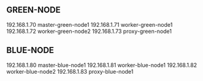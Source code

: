 ## GREEN-NODE
192.168.1.70  master-green-node1
192.168.1.71  worker-green-node1
192.168.1.72  worker-green-node2
192.168.1.73  proxy-green-node1

## BLUE-NODE
192.168.1.80  master-blue-node1
192.168.1.81  worker-blue-node1
192.168.1.82  worker-blue-node2
192.168.1.83  proxy-blue-node1

